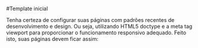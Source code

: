 #Template inicial

Tenha certeza de configurar suas páginas com padrões recentes de desenvolvimento e design. Ou seja, utilizando HTML5 doctype e a meta tag viewport para proporcionar o funcionamento responsivo adequado. Feito isto, suas páginas devem ficar assim:
